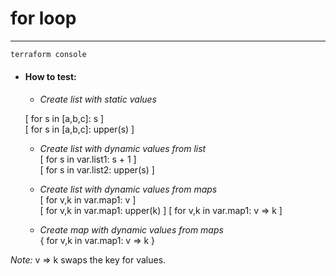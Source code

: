 # __for loop__  
***

``` bash  
terraform console
``` 

* #### __How to test:__  
  * _Create list with static values_  
  
  [ for s in [a,b,c]: s ]  
  [ for s in [a,b,c]: upper(s) ]  


  * _Create list with dynamic values from list_  
  [ for s in var.list1: s + 1 ]  
  [ for s in var.list2: upper(s) ]  

  * _Create list with dynamic values from maps_  
  [ for v,k in var.map1: v ]  
  [ for v,k in var.map1: upper(k) ] 
  [ for v,k in var.map1: v => k ]  
   
  * _Create map with dynamic values from maps_  
  { for v,k in var.map1: v => k } 

_*Note:*_ v => k swaps the key for values. 
  